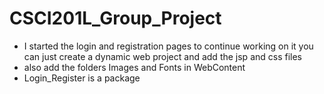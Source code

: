 # CSCI201L_Group_Project
- I started the login and registration pages to continue working on it you can just create a dynamic web project and add the jsp and css files
- also add the folders Images and Fonts in WebContent
- Login_Register is a package
